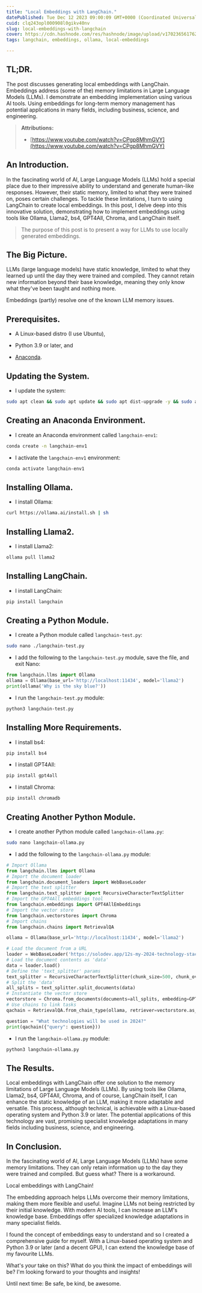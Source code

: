 ```yaml
---
title: "Local Embeddings with LangChain."
datePublished: Tue Dec 12 2023 09:00:09 GMT+0000 (Coordinated Universal Time)
cuid: clq243opl000908l0gikv40nv
slug: local-embeddings-with-langchain
cover: https://cdn.hashnode.com/res/hashnode/image/upload/v1702365617621/aadb0bf2-c730-48f1-945c-88a24a1993c6.png
tags: langchain, embeddings, ollama, local-embeddings

---
```


## TL;DR.

The post discusses generating local embeddings with LangChain. Embeddings address (some of the) memory limitations in Large Language Models (LLMs). I demonstrate an embedding implementation using various AI tools. Using embeddings for long-term memory management has potential applications in many fields, including business, science, and engineering.

> **Attributions:**
> 
> * [https://www.youtube.com/watch?v=CPgp8MhmGVY](https://www.youtube.com/watch?v=CPgp8MhmGVY)
>     

## An Introduction.

In the fascinating world of AI, Large Language Models (LLMs) hold a special place due to their impressive ability to understand and generate human-like responses. However, their static memory, limited to what they were trained on, poses certain challenges. To tackle these limitations, I turn to using LangChain to create local embeddings. In this post, I delve deep into this innovative solution, demonstrating how to implement embeddings using tools like Ollama, Llama2, bs4, GPT4All, Chroma, and LangChain itself.

> The purpose of this post is to present a way for LLMs to use locally generated embeddings.

## The Big Picture.

LLMs (large language models) have static knowledge, limited to what they learned up until the day they were trained and compiled. They cannot retain new information beyond their base knowledge, meaning they only know what they've been taught and nothing more.

Embeddings (partly) resolve one of the known LLM memory issues.

## Prerequisites.

* A Linux-based distro (I use Ubuntu),
    
* Python 3.9 or later, and
    
* [Anaconda](https://solodev.app/installing-anaconda).
    

## Updating the System.

* I update the system:
    

```bash
sudo apt clean && sudo apt update && sudo apt dist-upgrade -y && sudo apt autoremove -y
```

## Creating an Anaconda Environment.

* I create an Anaconda environment called `langchain-env1`:
    

```bash
conda create -n langchain-env1
```

* I activate the `langchain-env1` environment:
    

```bash
conda activate langchain-env1
```

## Installing Ollama.

* I install Ollama:
    

```bash
curl https://ollama.ai/install.sh | sh
```

## Installing Llama2.

* I install Llama2:
    

```bash
ollama pull llama2
```

## Installing LangChain.

* I install LangChain:
    

```bash
pip install langchain
```

## Creating a Python Module.

* I create a Python module called `langchain-test.py`:
    

```bash
sudo nano ./langchain-test.py
```

* I add the following to the `langchain-test.py` module, save the file, and exit Nano:
    

```python
from langchain.llms import Ollama
ollama = Ollama(base_url='http://localhost:11434', model='llama2')
print(ollama('Why is the sky blue?'))
```

* I run the `langchain-test.py` module:
    

```bash
python3 langchain-test.py
```

## Installing More Requirements.

* I install bs4:
    

```bash
pip install bs4
```

* I install GPT4All:
    

```bash
pip install gpt4all
```

* I install Chroma:
    

```bash
pip install chromadb
```

## Creating Another Python Module.

* I create another Python module called `langchain-ollama.py`:
    

```bash
sudo nano langchain-ollama.py
```

* I add the following to the `langchain-ollama.py` module:
    

```python
# Import Ollama
from langchain.llms import Ollama
# Import the document loader
from langchain.document_loaders import WebBaseLoader
# Import the text splitter
from langchain.text_splitter import RecursiveCharacterTextSplitter
# Import the GPT4All embeddings tool
from langchain.embeddings import GPT4AllEmbeddings
# Import the vector store
from langchain.vectorstores import Chroma
# Import chains
from langchain.chains import RetrievalQA

ollama = Ollama(base_url='http://localhost:11434', model='llama2')

# Load the document from a URL
loader = WebBaseLoader('https://solodev.app/12s-my-2024-technology-stack')
# Load the document contents as 'data'
data = loader.load()
# Define the 'text_splitter' params
text_splitter = RecursiveCharacterTextSplitter(chunk_size=500, chunk_overlap=50)
# Split the 'data'
all_splits = text_splitter.split_documents(data)
# Instantiate the vector store
vectorstore = Chroma.from_documents(documents=all_splits, embedding=GPT4AllEmbeddings())
# Use chains to link tasks
qachain = RetrievalQA.from_chain_type(ollama, retriever=vectorstore.as_retriever())

question = "What technologies will be used in 2024?"
print(qachain({"query": question}))
```

* I run the `langchain-ollama.py` module:
    

```bash
python3 langchain-ollama.py
```

## The Results.

Local embeddings with LangChain offer one solution to the memory limitations of Large Language Models (LLMs). By using tools like Ollama, Llama2, bs4, GPT4All, Chroma, and of course, LangChain itself, I can enhance the static knowledge of an LLM, making it more adaptable and versatile. This process, although technical, is achievable with a Linux-based operating system and Python 3.9 or later. The potential applications of this technology are vast, promising specialist knowledge adaptations in many fields including business, science, and engineering.

## In Conclusion.

In the fascinating world of AI, Large Language Models (LLMs) have some memory limitations. They can only retain information up to the day they were trained and compiled. But guess what? There is a workaround.

Local embeddings with LangChain!

The embedding approach helps LLMs overcome their memory limitations, making them more flexible and useful. Imagine LLMs not being restricted by their initial knowledge. With modern AI tools, I can increase an LLM's knowledge base. Embeddings offer specialized knowledge adaptations in many specialist fields.

I found the concept of embeddings easy to understand and so I created a comprehensive guide for myself. With a Linux-based operating system and Python 3.9 or later (and a decent GPU), I can extend the knowledge base of my favourite LLMs.

What's *your* take on this? What do you think the impact of embeddings will be? I'm looking forward to your thoughts and insights!

Until next time: Be safe, be kind, be awesome.